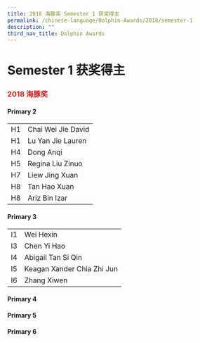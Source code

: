 ```yaml
---
title: 2018 海豚奖 Semester 1 获奖得主
permalink: /chinese-language/Dolphin-Awards/2018/semester-1
description: ""
third_nav_title: Dolphin Awards
---
```

Semester 1 获奖得主
===============

### <span style = "color: #c81b1b"> <b>2018 海豚奖</b> </span>


#### Primary 2

|    |                    |
|----|--------------------|
| H1 | Chai Wei Jie David |
| H1 | Lu Yan Jie Lauren  |
| H4 | Dong Anqi          |
| H5 | Regina Liu Zinuo   |
| H7 | Liew Jing Xuan     |
| H8 | Tan Hao Xuan       |
| H8 | Ariz Bin Izar      |

#### Primary 3

|    |                            |
|----|----------------------------|
| I1 | Wei Hexin                  |
| I3 | Chen Yi Hao                |
| I4 | Abigail Tan Si Qin         |
| I5 | Keagan Xander Chia Zhi Jun |
| I6 | Zhang Xiwen                |

#### Primary 4



#### Primary 5



#### Primary 6